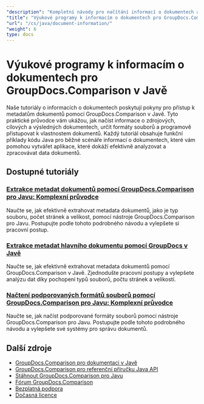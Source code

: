 ```yaml
---
"description": "Kompletní návody pro načítání informací o dokumentech a podporovaných formátech pomocí GroupDocs.Comparison pro Javu."
"title": "Výukové programy k informacím o dokumentech pro GroupDocs.Comparison v Javě"
"url": "/cs/java/document-information/"
"weight": 6
type: docs
---
```

# Výukové programy k informacím o dokumentech pro GroupDocs.Comparison v Javě

Naše tutoriály o informacích o dokumentech poskytují pokyny pro přístup k metadatům dokumentů pomocí GroupDocs.Comparison v Javě. Tyto praktické průvodce vám ukážou, jak načíst informace o zdrojových, cílových a výsledných dokumentech, určit formáty souborů a programově přistupovat k vlastnostem dokumentů. Každý tutoriál obsahuje funkční příklady kódu Java pro běžné scénáře informací o dokumentech, které vám pomohou vytvářet aplikace, které dokáží efektivně analyzovat a zpracovávat data dokumentů.

## Dostupné tutoriály

### [Extrakce metadat dokumentů pomocí GroupDocs.Comparison pro Javu: Komplexní průvodce](./extract-document-info-groupdocs-comparison-java/)
Naučte se, jak efektivně extrahovat metadata dokumentů, jako je typ souboru, počet stránek a velikost, pomocí nástroje GroupDocs.Comparison pro Javu. Postupujte podle tohoto podrobného návodu a vylepšete si pracovní postup.

### [Extrakce metadat hlavního dokumentu pomocí GroupDocs v Javě](./groupdocs-comparison-java-document-extraction/)
Naučte se, jak efektivně extrahovat metadata dokumentů pomocí GroupDocs.Comparison v Javě. Zjednodušte pracovní postupy a vylepšete analýzu dat díky pochopení typů souborů, počtu stránek a velikostí.

### [Načtení podporovaných formátů souborů pomocí GroupDocs.Comparison pro Javu: Komplexní průvodce](./groupdocs-comparison-java-supported-formats/)
Naučte se, jak načíst podporované formáty souborů pomocí nástroje GroupDocs.Comparison pro Javu. Postupujte podle tohoto podrobného návodu a vylepšete své systémy pro správu dokumentů.

## Další zdroje

- [GroupDocs.Comparison pro dokumentaci v Javě](https://docs.groupdocs.com/comparison/java/)
- [GroupDocs.Comparison pro referenční příručku Java API](https://reference.groupdocs.com/comparison/java/)
- [Stáhnout GroupDocs.Comparison pro Javu](https://releases.groupdocs.com/comparison/java/)
- [Fórum GroupDocs.Comparison](https://forum.groupdocs.com/c/comparison)
- [Bezplatná podpora](https://forum.groupdocs.com/)
- [Dočasná licence](https://purchase.groupdocs.com/temporary-license/)
